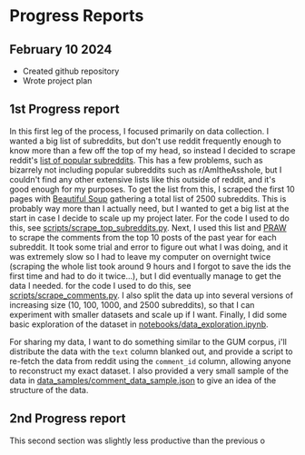 # Progress Reports

## February 10 2024
- Created github repository
- Wrote project plan

## 1st Progress report
In this first leg of the process, I focused primarily on data collection. I wanted a big list of subreddits, but don't use reddit frequently enough to know more than a few off the top of my head, so instead I decided to scrape reddit's [list of popular subreddits](https://www.reddit.com/best/communities/1/). This has a few problems, such as bizarrely not including popular subreddits such as r/AmItheAsshole, but I couldn't find any other extensive lists like this outside of reddit, and it's good enough for my purposes. To get the list from this, I scraped the first 10 pages with [Beautiful Soup](https://pypi.org/project/beautifulsoup4/) gathering a total list of 2500 subreddits. This is probably way more than I actually need, but I wanted to get a big list at the start in case I decide to scale up my project later. For the code I used to do this, see [scripts/scrape_top_subreddits.py](https://github.com/Data-Science-for-Linguists-2024/subreddit-clustering/blob/main/scripts/scrape_top_subreddits.py). Next, I used this list and [PRAW](https://pypi.org/project/praw/) to scrape the comments from the top 10 posts of the past year for each subreddit. It took some trial and error to figure out what I was doing, and it was extremely slow so I had to leave my computer on overnight twice (scraping the whole list took around 9 hours and I forgot to save the ids the first time and had to do it twice...), but I did eventually manage to get the data I needed. for the code I used to do this, see [scripts/scrape_comments.py](https://github.com/Data-Science-for-Linguists-2024/subreddit-clustering/blob/main/scripts/scrape_comments.py). I also split the data up into several versions of increasing size (10, 100, 1000, and 2500 subreddits), so that I can experiment with smaller datasets and scale up if I want. Finally, I did some basic exploration of the dataset in [notebooks/data_exploration.ipynb](https://github.com/Data-Science-for-Linguists-2024/subreddit-clustering/blob/main/notebooks/data_exploration.ipynb).

For sharing my data, I want to do something similar to the GUM corpus, i'll distribute the data with the `text` column blanked out, and provide a script to re-fetch the data from reddit using the `comment_id` column, allowing anyone to reconstruct my exact dataset. I also provided a very small sample of the data in [data_samples/comment_data_sample.json](https://github.com/Data-Science-for-Linguists-2024/subreddit-clustering/blob/main/data_samples/comment_data_sample.json) to give an idea of the structure of the data.

## 2nd Progress report
This second section was slightly less productive than the previous o
